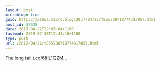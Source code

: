 ```yaml
---
layout: post
microblog: true
guid: http://joshua.micro.blog/2017/04/22/t855738718774317057.html
post_id: 33535
date: 2017-04-22T22:03:04+1100
lastmod: 2019-07-30T17:41:18+1100
type: post
url: /2017/04/22/t855738718774317057.html
---
```

The long tail [t.co/6IflL1QZM...](https://t.co/6IflL1QZMk)
